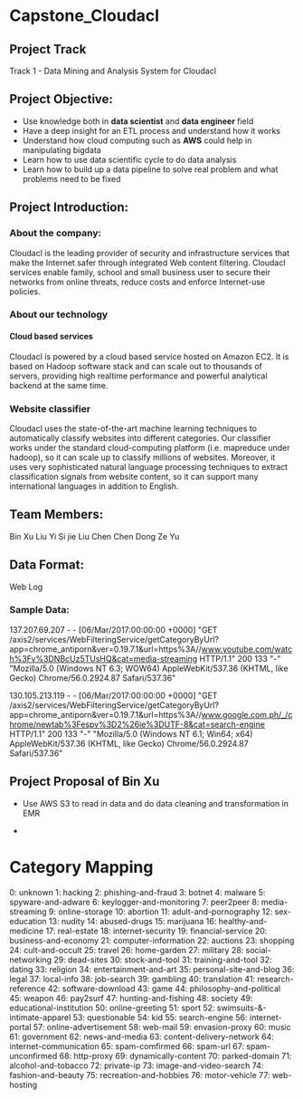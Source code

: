 # Capstone_Cloudacl

## Project Track

Track 1 - Data Mining and Analysis System for Cloudacl

## Project Objective:

- Use knowledge both in **data scientist** and **data engineer** field
- Have a deep insight for an ETL process and understand how it works
- Understand how cloud computing such as **AWS** could help in manipulating bigdata 
- Learn how to use data scientific cycle to do data analysis
- Learn how to build up a data pipeline to solve real problem and what problems need to be fixed

## Project Introduction:

### About the company:

Cloudacl is the leading provider of security and infrastructure services that make the Internet safer through integrated Web content filtering. Cloudacl services enable family, school and small business user to secure their networks from online threats, reduce costs and enforce Internet-use policies.

### About our technology

#### Cloud based services

Cloudacl is powered by a cloud based service hosted on Amazon EC2. It is based on Hadoop software stack and can scale out to thousands of servers, providing high realtime performance and powerful analytical backend at the same time.

### Website classifier

Cloudacl uses the state-of-the-art machine learning techniques to automatically classify websites into different categories. Our classifier works under the standard cloud-computing platform (i.e. mapreduce under hadoop), so it can scale up to classify  millions of websites. Moreover, it uses very sophisticated natural language processing techniques to extract classification signals from website content, so it can support many international languages in addition to English.

## Team Members:

Bin Xu
Liu Yi
Si jie
Liu Chen Chen
Dong Ze Yu

## Data Format:

Web Log

### Sample Data:

137.207.69.207 - - [06/Mar/2017:00:00:00 +0000] "GET /axis2/services/WebFilteringService/getCategoryByUrl?app=chrome_antiporn&ver=0.19.7.1&url=https%3A//www.youtube.com/watch%3Fv%3DNBcUz5TUsHQ&cat=media-streaming HTTP/1.1" 200 133 "-" "Mozilla/5.0 (Windows NT 6.3; WOW64) AppleWebKit/537.36 (KHTML, like Gecko) Chrome/56.0.2924.87 Safari/537.36"

130.105.213.119 - - [06/Mar/2017:00:00:00 +0000] "GET /axis2/services/WebFilteringService/getCategoryByUrl?app=chrome_antiporn&ver=0.19.7.1&url=https%3A//www.google.com.ph/_/chrome/newtab%3Fespv%3D2%26ie%3DUTF-8&cat=search-engine HTTP/1.1" 200 133 "-" "Mozilla/5.0 (Windows NT 6.1; Win64; x64) AppleWebKit/537.36 (KHTML, like Gecko) Chrome/56.0.2924.87 Safari/537.36"

## Project Proposal of Bin Xu
- Use AWS S3 to read in data and do data cleaning and transformation in EMR

- 
Category Mapping
===========
 0:  unknown
 1:  hacking
 2:  phishing-and-fraud
 3:  botnet
 4:  malware
 5:  spyware-and-adware
 6:  keylogger-and-monitoring
 7:  peer2peer
 8:  media-streaming
 9:  online-storage
 10: abortion
 11: adult-and-pornography
 12: sex-education
 13: nudity
 14: abused-drugs
 15: marijuana
 16: healthy-and-medicine
 17: real-estate
 18: internet-security
 19: financial-service
 20: business-and-economy
 21: computer-information
 22: auctions
 23: shopping
 24: cult-and-occult
 25: travel
 26: home-garden
 27: military
 28: social-networking
 29: dead-sites
 30: stock-and-tool
 31: training-and-tool
 32: dating
 33: religion
 34: entertainment-and-art
 35: personal-site-and-blog
 36: legal
 37: local-info
 38: job-search
 39: gambling
 40: translation
 41: research-reference
 42: software-download
 43: game
 44: philosophy-and-political
 45: weapon
 46: pay2surf
 47: hunting-and-fishing
 48: society
 49: educational-institution
 50: online-greeting
 51: sport
 52: swimsuits-&-intimate-apparel
 53: questionable
 54: kid
 55: search-engine
 56: internet-portal
 57: online-advertisement
 58: web-mail
 59: envasion-proxy
 60: music
 61: government
 62: news-and-media
 63: content-delivery-network
 64: internet-communication
 65: spam-comfirmed
 66: spam-url
 67: spam-unconfirmed
 68: http-proxy
 69: dynamically-content
 70: parked-domain
 71: alcohol-and-tobacco
 72: private-ip
 73: image-and-video-search
 74: fashion-and-beauty
 75: recreation-and-hobbies
 76: motor-vehicle
 77: web-hosting
